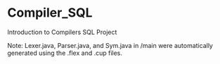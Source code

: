 # Compiler_SQL
Introduction to Compilers SQL Project

Note: Lexer.java, Parser.java, and Sym.java in /main were automatically generated using the .flex and .cup files.
